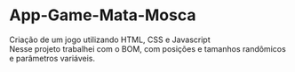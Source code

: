 # App-Game-Mata-Mosca
Criação de um  jogo utilizando HTML, CSS e Javascript
<br>
Nesse projeto trabalhei com o BOM, com posições e tamanhos randômicos e parâmetros variáveis.
